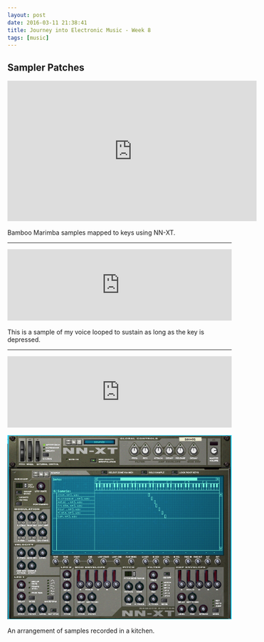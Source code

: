 ```yaml
---
layout: post
date: 2016-03-11 21:38:41
title: Journey into Electronic Music - Week 8
tags: [music]
---
```


## Sampler Patches

<iframe width="560" height="315" src="https://www.youtube-nocookie.com/embed/ALcvkft-tVQ?rel=0" frameborder="0" allowfullscreen></iframe>

Bamboo Marimba samples mapped to keys using NN-XT.

---

<iframe width="100%" height="160" src="https://clyp.it/30kk5nik/widget" frameborder="0"></iframe>

This is a sample of my voice looped to sustain as long as the key is depressed.

---

<iframe width="100%" height="160" src="https://clyp.it/scxwks5d/widget" frameborder="0"></iframe>

![nnxt-voice](/images/2016-03-11-nnxt-voice.png)

An arrangement of samples recorded in a kitchen.